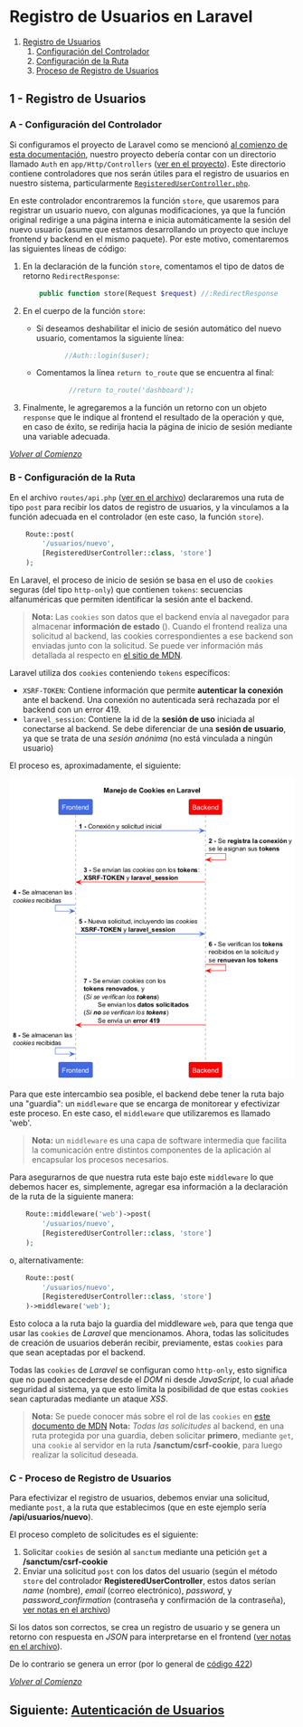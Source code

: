 # Registro de Usuarios en Laravel

1. [Registro de Usuarios](#1---registro-de-usuarios)
    1. [Configuración del Controlador](#a---configuración-del-controlador)
    2. [Configuración de la Ruta](#b---configuración-de-la-ruta)
    3. [Proceso de Registro de Usuarios](#c---proceso-de-registro-de-usuarios)

## 1 - Registro de Usuarios

### A - Configuración del Controlador

Si configuramos el proyecto de Laravel como se mencionó [al comienzo de esta documentación][l1], nuestro proyecto debería contar con un directorio llamado `Auth` en `app/Http/Controllers` ([ver en el proyecto][l2]).
Este directorio contiene controladores que nos serán útiles para el registro de usuarios en nuestro sistema, particularmente [`RegisteredUserController.php`][l3].

En este controlador encontraremos la función `store`, que usaremos para registrar un usuario nuevo, con algunas modificaciones, ya que la función original redirige a una página interna e inicia automáticamente la sesión del nuevo usuario (asume que estamos desarrollando un proyecto que incluye frontend y backend en el mismo paquete). Por este motivo, comentaremos las siguientes líneas de código:

1. En la declaración de la función `store`, comentamos el tipo de datos de retorno `RedirectResponse`:

   ```php
       public function store(Request $request) //:RedirectResponse
   ```

2. En el cuerpo de la función `store`:

   - Si deseamos deshabilitar el inicio de sesión automático del nuevo usuario, comentamos la siguiente línea:

     ```php
            //Auth::login($user);
     ```

   - Comentamos la línea `return to_route` que se encuentra al final:

     ```php
             //return to_route('dashboard');
     ```

3. Finalmente, le agregaremos a la función un retorno con un objeto `response` que le indique al frontend el resultado de la operación y que, en caso de éxito, se redirija hacia la página de inicio de sesión mediante una variable adecuada.

_[Volver al Comienzo](#registro-de-usuarios-en-laravel)_

### B - Configuración de la Ruta

En el archivo `routes/api.php` ([ver en el archivo][l4]) declararemos una ruta de tipo `post` para recibir los datos de registro de usuarios, y la vinculamos a la función adecuada en el controlador (en este caso, la función `store`).

```php
    Route::post(
        '/usuarios/nuevo',
        [RegisteredUserController::class, 'store']
    );
```

En Laravel, el proceso de inicio de sesión se basa en el uso de `cookies` seguras (del tipo `http-only`) que contienen `tokens`: secuencias alfanuméricas que permiten identificar la sesión ante el backend.

> **Nota:** Las `cookies` son datos que el backend envía al navegador para almacenar **información de estado** (). Cuando el frontend realiza una solicitud al backend, las cookies correspondientes a ese backend son enviadas junto con la solicitud. Se puede ver información más detallada al respecto en [el sitio de MDN][l5].

Laravel utiliza dos `cookies` conteniendo `tokens` específicos:

- `XSRF-TOKEN`: Contiene información que permite **autenticar la conexión** ante el backend. Una conexión no autenticada será rechazada por el backend con un error 419.
- `laravel_session`: Contiene la id de la **sesión de uso** iniciada al conectarse al backend. Se debe diferenciar de una **sesión de usuario**, ya que se trata de una _sesión anónima_ (no está vinculada a ningún usuario)

El proceso es, aproximadamente, el siguiente:

![Diagrama de manejo de cookies de Laravel][l6]

Para que este intercambio sea posible, el backend debe tener la ruta bajo una "guardia": un `middleware` que se encarga de monitorear y efectivizar este proceso. En este caso, el `middleware` que utilizaremos es llamado 'web'.

> **Nota:** un `middleware` es una capa de software intermedia que facilita la comunicación entre distintos componentes de la aplicación al encapsular los procesos necesarios.

Para asegurarnos de que nuestra ruta este bajo este `middleware` lo que debemos hacer es, simplemente, agregar esa información a la declaración de la ruta de la siguiente manera:

```php
    Route::middleware('web')->post(
        '/usuarios/nuevo',
        [RegisteredUserController::class, 'store']
    );
```

o, alternativamente:

```php
    Route::post(
        '/usuarios/nuevo',
        [RegisteredUserController::class, 'store']
    )->middleware('web');
```

Esto coloca a la ruta bajo la guardia del middleware `web`, para que tenga que usar las `cookies` de _Laravel_ que mencionamos. Ahora, todas las solicitudes de creación de usuarios deberán recibir, previamente, estas `cookies` para que sean aceptadas por el backend.

Todas las `cookies` de _Laravel_ se configuran como `http-only`, esto significa que no pueden accederse desde el _DOM_ ni desde _JavaScript_, lo cual añade seguridad al sistema, ya que esto limita la posibilidad de que estas `cookies` sean capturadas mediante un ataque _XSS_.

> **Nota:** Se puede conocer más sobre el rol de las `cookies` en [este documento de MDN][l7]
> **Nota:** _Todas las solicitudes_ al backend, en una ruta protegida por una guardia, deben solicitar **primero**, mediante `get`, una `cookie` al servidor en la ruta **/sanctum/csrf-cookie**, para luego realizar la solicitud deseada.

### C - Proceso de Registro de Usuarios

Para efectivizar el registro de usuarios, debemos enviar una solicitud, mediante `post`, a la ruta que establecimos (que en este ejemplo sería **/api/usuarios/nuevo**).

El proceso completo de solicitudes es el siguiente:

1. Solicitar `cookies` de sesión al `sanctum` mediante una petición `get` a **/sanctum/csrf-cookie**
1. Enviar una solicitud `post` con los datos del usuario (según el método `store` del controlador **RegisteredUserController**, estos datos serían _name_ (nombre), _email_ (correo electrónico), _password_, y _password_confirmation_ (contraseña y confirmación de la contraseña), [ver notas en el archivo][l3])

Si los datos son correctos, se crea un registro de usuario y se genera un retorno con respuesta en _JSON_ para interpretarse en el frontend ([ver notas en el archivo][l3]).

De lo contrario se genera un error (por lo general de [código 422][l8])

_[Volver al Comienzo](#registro-de-usuarios-en-laravel)_

## Siguiente: [Autenticación de Usuarios][l9]

[l1]: README.md
[l2]: ../back_notas_2/app/Http/Controllers/Auth/
[l3]: ../back_notas_2/app/Http/Controllers/Auth/RegisteredUserController.php
[l4]: ../back_notas_2/routes/api.php
[l5]: https://developer.mozilla.org/es/docs/Web/HTTP/Guides/Cookies
[l6]: out/diagramaCookiesLaravel/DiagramaCookiesLaravel.png
[l7]: https://developer.mozilla.org/es/docs/Web/HTTP/Guides/Cookies
[l8]: https://developer.mozilla.org/es/docs/Web/HTTP/Reference/Status#errores_de_servidor
[l9]: AutenticacionDeUsuarios.md
